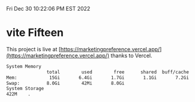 Fri Dec 30 10:22:06 PM EST 2022

# vite Fifteen


This project is live at [https://marketingpreference.vercel.app/](https://marketingpreference.vercel.app/) thanks to Vercel.

```bash
System Memory
               total        used        free      shared  buff/cache   available
Mem:            15Gi       6.4Gi       1.7Gi       1.1Gi       7.2Gi       7.5Gi
Swap:          8.0Gi        42Mi       8.0Gi
System Storage
422M	.
```
